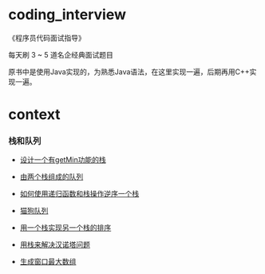# coding_interview

《程序员代码面试指导》

每天刷 3 ~ 5 道名企经典面试题目

原书中是使用Java实现的，为熟悉Java语法，在这里实现一遍，后期再用C++实现一遍。

# context

### 栈和队列

  - [设计一个有getMin功能的栈](./info/Stack1.md)

  - [由两个栈组成的队列](./info/Stack2.md)

  - [如何使用递归函数和栈操作逆序一个栈](./info/Stack3.md)

  - [猫狗队列](./info/Stack4.md)

  - [用一个栈实现另一个栈的排序](./info/Stack5.md)

  - [用栈来解决汉诺塔问题](./info/Stack6.md)

  - [生成窗口最大数组](./info/Stack7.md)
